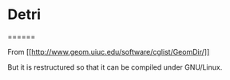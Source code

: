 # Detri

======

From [[http://www.geom.uiuc.edu/software/cglist/GeomDir/]]

But it is restructured so that it can be compiled under GNU/Linux.

